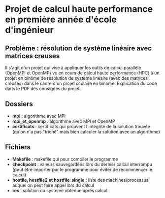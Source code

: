 # Projet de calcul haute performance en première année d'école d'ingénieur

## Problème : résolution de système linéaire avec matrices creuses
Il s'agit d'un projet qui vise à appliquer les outils de calcul parallèle (OpenMPI et OpenMP) vu en cours de calcul haute performance (HPC) à un projet en binôme de résolution de système linéaire (avec des matrices creuses) dans le cadre d'un projet scolaire en binôme.
Explication du code dans le PDF des consignes du projet.

## Dossiers
* **mpi** : algorithme avec MPI
* **mpi_et_openmp** : algorithme avec MPI et OpenMP
* **certificats** : certificats qui prouvent l'intégrité de la solution trouvée (qu'on n'a pas "triché" mais bien calculer la solution avec un algorithme)

## Fichiers
* **Makefile** : makefile qui pour compiler le programme
* **checkpoint** : valeurs sauvegardées lors du dernier calcul interrompu (peut être importer par le programme pour éviter de recommencer le calcul)
* **hostile, hostfile2 et hostfile_single** : liste des machines/processus auquel on peut faire appel lors du calcul
* **res** : solution du système obtenue après calcul 
